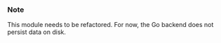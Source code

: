 ### Note

This module needs to be refactored. For now, the Go backend does not persist
data on disk.

